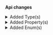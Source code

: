 **Api changes**

<details>
<summary>Added Type(s)</summary>

- added type `InventoryEntrySetInventoryLimitsAction`
</details>

<details>
<summary>Added Property(s)</summary>

- added property `minCartQuantity` to type `InventoryEntry`
- added property `maxCartQuantity` to type `InventoryEntry`
- added property `minCartQuantity` to type `InventoryEntryDraft`
- added property `maxCartQuantity` to type `InventoryEntryDraft`
</details>

<details>
<summary>Added Enum(s)</summary>

- added enum `discount-group` to type `ChangeSubscriptionResourceTypeId`
</details>
